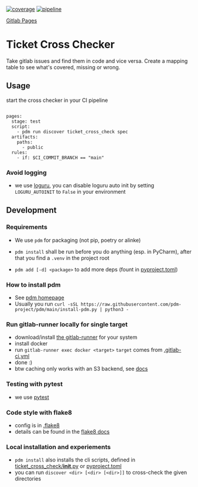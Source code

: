 [![coverage](https://gitlab.com/exb/engineering/ticket-cross-check/badges/main/coverage.svg)](https://gitlab.com/exb/engineering/ticket-cross-check/-/graphs/main/charts)
[![pipeline](https://gitlab.com/exb/engineering/ticket-cross-check/badges/main/pipeline.svg)](https://gitlab.com/exb/engineering/ticket-cross-check/-/pipelines/charts)

[Gitlab Pages](https://exb.gitlab.io/engineering/ticket-cross-check/)

# Ticket Cross Checker

Take gitlab issues and find them in code and vice versa.
Create a mapping table to see what's covered, missing or wrong.

## Usage

start the cross checker in your CI pipeline

```gitlab

pages:
  stage: test
  script:
    - pdm run discover ticket_cross_check spec
  artifacts:
    paths:
      - public
  rules:
    - if: $CI_COMMIT_BRANCH == "main"

```

### Avoid logging

- we use [loguru](https://loguru.readthedocs.io/en/stable/api/logger.html), 
you can disable loguru auto init by setting `LOGURU_AUTOINIT` to `False` in your environment

## Development

### Requirements

* We use `pdm` for packaging (not pip, poetry or alinke) 
* `pdm install` shall be run before you do anything (esp. in PyCharm), after that you find a `.venv` in the project root

* `pdm add [-d] <package>` to add more deps (fount in [pyproject.toml](pyproject.toml))

### How to install pdm

- See [pdm homepage](https://pdm.fming.dev/latest/#recommended-installation-method)
- Usually you run `curl -sSL https://raw.githubusercontent.com/pdm-project/pdm/main/install-pdm.py | python3 -`

### Run gitlab-runner locally for single target

* download/install [the gitlab-runner](https://docs.gitlab.com/runner/install/linux-manually.html) for your system
* install docker
* run `gitlab-runner exec docker <target>` `target` comes from [.gitlab-ci.yml](.gitlab-ci.yml)
* done :)
* btw caching only works with an S3 backend, see [docs](https://docs.gitlab.com/runner/configuration/advanced-configuration.html#the-runnerscache-section)

### Testing with pytest

* we use [pytest](https://docs.pytest.org/en/7.1.x/)


### Code style with flake8

* config is in [.flake8](.flake8)
* details can be found in the [flake8 docs](https://flake8.pycqa.org/en/latest/user/configuration.html)

### Local installation and experiements

* `pdm install` also installs the cli scripts, defined in [ticket_cross_check/__init__.py](ticket_cross_check/__init__.py) or [pyproject.toml](pyproject.toml)
* you can run `discover <dir> [<dir> [<dir>]]` to cross-check the given directories
